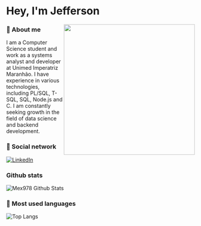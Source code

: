 # Hey, I'm Jefferson
<img align="right" width="350px" src="https://www.icegif.com/wp-content/uploads/2022/09/icegif-1210.gif">

### 🌟 About me
I am a Computer Science student and work as a systems analyst and developer at Unimed Imperatriz Maranhão. I have experience in various technologies, including PL/SQL, T-SQL, SQL, Node.js and C. I am constantly seeking growth in the field of data science and backend development.

### 📱 Social network
[![LinkedIn](https://img.shields.io/badge/LinkedIn-000?style=for-the-badge&logo=linkedin&logoColor=0E76A8)](https://www.linkedin.com/in/jefferson-lima-104799180/) 

### Github stats
<img alt="Mex978 Github Stats" src="https://github-readme-stats.vercel.app/api?username=mex978&show_icons=true&hide_border=true" />

### 🚀 Most used languages
![Top Langs](https://github-readme-stats.vercel.app/api/top-langs/?username=jefflima11&layout=compact)

